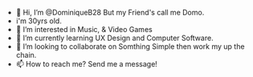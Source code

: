 - 👋 Hi, I’m @DominiqueB28 But my Friend's call me Domo.
- i'm 30yrs old. 
- 👀 I’m interested in Music, & Video Games
- 🌱 I’m currently learning UX Design and Computer Software.
- 💞️ I’m looking to collaborate on Somthing Simple then work my up the chain.
- 📫 How to reach me? Send me a message!

<!---
DominiqueB28/DominiqueB28 is a ✨ special ✨ repository because its `README.md` (this file) appears on your GitHub profile.
You can click the Preview link to take a look at your changes.
--->

